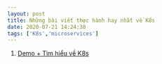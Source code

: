 ```yaml
---
layout: post
title: Những bài viết thực hành hay nhất về K8s
date: 2020-07-21 14:24:38
tags: ['K8s','microservices']
---
```


1. [Demo + Tìm hiểu về K8s](https://rinormaloku.com/introduction-application-architecture/)


